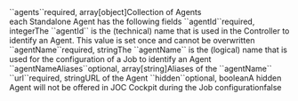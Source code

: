 <tr><td>``agents``</td><td>required, array[object]</td><td>Collection of Agents
    <br/>each Standalone Agent has the following fields</td><td></td><td></td></tr>
    <tr><td style="padding-left:20px;">``agentId``</td><td>required, integer</td><td>The ``agentId`` is the (technical) name that is used in the Controller to identify an Agent. This value is set once and cannot be overwritten</td><td></td><td></td></tr>
    <tr><td style="padding-left:20px;">``agentName``</td><td>required, string</td><td>The ``agentName`` is the (logical) name that is used for the configuration of a Job to identify an Agent</td><td></td><td></td></tr>
    <tr><td style="padding-left:20px;">``agentNameAliases``</td><td>optional, array[string]</td><td>Aliases of the ``agentName``</td><td></td><td></td></tr>
    <tr><td style="padding-left:20px;">``url``</td><td>required, string</td><td>URL of the Agent</td><td></td><td></td></tr>
    <tr><td style="padding-left:20px;">``hidden``</td><td>optional, boolean</td><td>A hidden Agent will not be offered in JOC Cockpit during the Job configuration</td><td></td><td>false</td></tr>
    <!-- tr><td style="padding-left:20px;">``ordering``</td><td>optional, integer</td><td></td><td></td><td></td></tr -->
    	